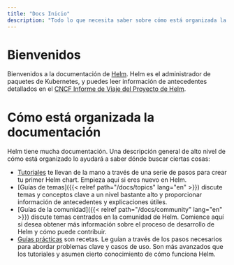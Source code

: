 ```yaml
---
title: "Docs Inicio"
description: "Todo lo que necesita saber sobre cómo está organizada la documentación."
---
```


# Bienvenidos

Bienvenidos a la documentación de [Helm](https://helm.sh/). Helm es el administrador
de paquetes de Kubernetes, y puedes leer información de antecedentes detallados en
el [CNCF Informe de Viaje del Proyecto de Helm](https://www.cncf.io/cncf-helm-project-journey/).

# Cómo está organizada la documentación

Helm tiene mucha documentación. Una descripción general de alto nivel de cómo está
organizado lo ayudará a saber dónde buscar ciertas cosas:

- [Tutoriales](intro) te llevan de la mano a través de una serie de pasos para crear
  tu primer Helm chart. Empieza aquí si eres nuevo en Helm.
- [Guías de temas]({{< relref path="/docs/topics" lang="en" >}}) discute temas y
  conceptos clave a un nivel bastante alto y proporcionar información de antecedentes
  y explicaciones útiles.
- [Guías de la comunidad]({{< relref path="/docs/community" lang="en" >}}) discute
  temas centrados en la comunidad de Helm. Comience aquí si desea obtener más información
  sobre el proceso de desarrollo de Helm y cómo puede contribuir.
- [Guías prácticas](howto) son recetas. Le
  guían a través de los pasos necesarios para abordar problemas clave y casos de uso.
  Son más avanzados que los tutoriales y asumen cierto conocimiento de cómo funciona
  Helm.
